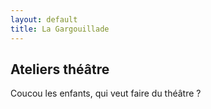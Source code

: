 ```yaml
---
layout: default
title: La Gargouillade
---
```


## Ateliers théâtre

Coucou les enfants, qui veut faire du théâtre ?
